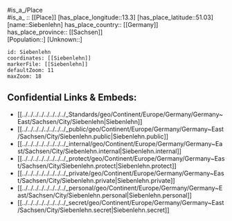 ﻿---
location: [51.03,13.3] 
mapzoom: [7,12] 
mapmarker: city 
type: City
tags:
- geo/City


SpocWebEntityId: 34245
isDeleted: false
confidential: public

---
#is_a_/Place  
#is_a_ :: [[Place]] 
[has_place_longitude::13.3] 
[has_place_latitude::51.03] 
[name::Siebenlehn] 
has_place_country:: [[Germany]]  
has_place_province:: [[Sachsen]]  
[Population::] 
[Unknown::] 


```leaflet
id: Siebenlehn
coordinates: [[Siebenlehn]] 
markerFile: [[Siebenlehn]] 
defaultZoom: 11 
maxZoom: 18
```


## Confidential Links & Embeds: 
- [[../../../../../../../../_Standards/geo/Continent/Europe/Germany/Germany~East/Sachsen/City/Siebenlehn|Siebenlehn]] 
- [[../../../../../../../../_public/geo/Continent/Europe/Germany/Germany~East/Sachsen/City/Siebenlehn.public|Siebenlehn.public]] 
- [[../../../../../../../../_internal/geo/Continent/Europe/Germany/Germany~East/Sachsen/City/Siebenlehn.internal|Siebenlehn.internal]] 
- [[../../../../../../../../_protect/geo/Continent/Europe/Germany/Germany~East/Sachsen/City/Siebenlehn.protect|Siebenlehn.protect]] 
- [[../../../../../../../../_private/geo/Continent/Europe/Germany/Germany~East/Sachsen/City/Siebenlehn.private|Siebenlehn.private]] 
- [[../../../../../../../../_personal/geo/Continent/Europe/Germany/Germany~East/Sachsen/City/Siebenlehn.personal|Siebenlehn.personal]] 
- [[../../../../../../../../_secret/geo/Continent/Europe/Germany/Germany~East/Sachsen/City/Siebenlehn.secret|Siebenlehn.secret]] 
